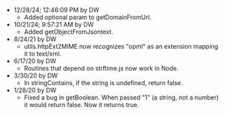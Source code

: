 * 12/28/24; 12:46:09 PM by DW
   * Added optional param to getDomainFromUrl. 
* 10/21/24; 9:57:21 AM by DW
   * Added getObjectFromJsontext.
* 8/24/21 by DW
   * utils.httpExt2MIME now recognizes "opml" as an extension mapping it to text/xml.
* 6/17/20 by DW
   * Routines that depend on strftime.js now work in Node. 
* 3/30/20 by DW
   * In stringContains, if the string is undefined, return false.
* 1/28/20 by DW
   * Fixed a bug in getBoolean. When passed "1" (a string, not a number) it would return false. Now it returns true. 
